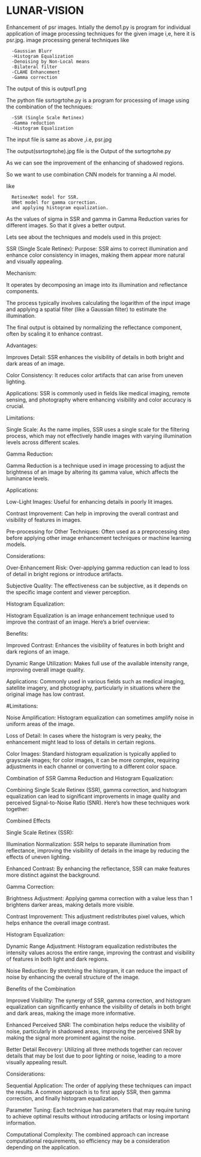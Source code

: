 # LUNAR-VISION
Enhancement of psr images.
Intially the demo1.py is program for individual application of image processing techniques for the given image i,e, here it is psr.jpg.
image processing general techniques like
     
      -Gaussian Blurr
      -Histogram Equalization
      -Denoising by Non-Local means
      -Bilateral filter
      -CLAHE Enhancement
      -Gamma correction

The output of this is output1.png
      
The python file ssrtogrtohe.py is a program for processing of image using the combination of the techniques:
                                      
      -SSR (Single Scale Retinex)
      -Gamma reduction
      -Histogram Equalization
      
The input file is same as above ,i.e, psr.jpg

The output(ssrtogrtohe).jpg file is the Output of the ssrtogrtohe.py 

As we can see the improvement of the enhancing of shadowed regions.

So we want to use combination CNN models for tranning a AI model.

 like 
      
      RetinexNet model for SSR. 
      UNet model for gamma correction.
      and applying histogram equalization.
      
As the values of sigma in SSR and gamma in Gamma Reduction varies for different images.
So that it gives a better output.

Lets see about the techniques and models used in this project:

SSR (Single Scale Retinex):
Purpose: SSR aims to correct illumination and enhance color consistency in images, making them appear more natural and visually appealing.

Mechanism:

It operates by decomposing an image into its illumination and reflectance components.

The process typically involves calculating the logarithm of the input image and applying a spatial filter (like a Gaussian filter) to estimate the illumination.

The final output is obtained by normalizing the reflectance component, often by scaling it to enhance contrast.

Advantages:

Improves Detail: SSR enhances the visibility of details in both bright and dark areas of an image.

Color Consistency: It reduces color artifacts that can arise from uneven lighting.

Applications: SSR is commonly used in fields like medical imaging, remote sensing, and photography where enhancing visibility and color accuracy is crucial.

Limitations:

Single Scale: As the name implies, SSR uses a single scale for the filtering process, which may not effectively handle images with varying illumination levels across different scales.

Gamma Reduction:

Gamma Reduction is a technique used in image processing to adjust the brightness of an image by altering its gamma value, which affects the luminance levels.

Applications:

Low-Light Images: Useful for enhancing details in poorly lit images.

Contrast Improvement: Can help in improving the overall contrast and visibility of features in images.

Pre-processing for Other Techniques: Often used as a preprocessing step before applying other image enhancement techniques or machine learning models.

Considerations:

Over-Enhancement Risk: Over-applying gamma reduction can lead to loss of detail in bright regions or introduce artifacts.

Subjective Quality: The effectiveness can be subjective, as it depends on the specific image content and viewer perception.
    
Histogram Equalization:

Histogram Equalization is an image enhancement technique used to improve the contrast of an image. Here’s a brief overview:

Benefits:

Improved Contrast: Enhances the visibility of features in both bright and dark regions of an image.

Dynamic Range Utilization: Makes full use of the available intensity range, improving overall image quality.

Applications: Commonly used in various fields such as medical imaging, satellite imagery, and photography, particularly in situations where the original image has low contrast.


#Limitations:

Noise Amplification: Histogram equalization can sometimes amplify noise in uniform areas of the image.

Loss of Detail: In cases where the histogram is very peaky, the enhancement might lead to loss of details in certain regions.

Color Images: Standard histogram equalization is typically applied to grayscale images; for color images, it can be more complex, requiring adjustments in each channel or converting to a different color space.

Combination of SSR Gamma Reduction and Histogram Equalization:

Combining Single Scale Retinex (SSR), gamma correction, and histogram equalization can lead to significant improvements in image quality and perceived Signal-to-Noise Ratio (SNR). Here’s how these techniques work together:

Combined Effects 

Single Scale Retinex (SSR):

Illumination Normalization: SSR helps to separate illumination from reflectance, improving the visibility of details in the image by reducing the effects of uneven lighting.

Enhanced Contrast: By enhancing the reflectance, SSR can make features more distinct against the background.

Gamma Correction:

Brightness Adjustment: Applying gamma correction with a value less than 1 brightens darker areas, making details more visible.

Contrast Improvement: This adjustment redistributes pixel values, which helps enhance the overall image contrast.

Histogram Equalization:

Dynamic Range Adjustment: Histogram equalization redistributes the intensity values across the entire range, improving the contrast and visibility of features in both light and dark regions.

Noise Reduction: By stretching the histogram, it can reduce the impact of noise by enhancing the overall structure of the image.

Benefits of the Combination

Improved Visibility: The synergy of SSR, gamma correction, and histogram equalization can significantly enhance the visibility of details in both bright and dark areas, making the image more informative.

Enhanced Perceived SNR: The combination helps reduce the visibility of noise, particularly in shadowed areas, improving the perceived SNR by making the signal more prominent against the noise.

Better Detail Recovery: Utilizing all three methods together can recover details that may be lost due to poor lighting or noise, leading to a more visually appealing result.

Considerations:

Sequential Application: The order of applying these techniques can impact the results. A common approach is to first apply SSR, then gamma correction, and finally histogram equalization.

Parameter Tuning: Each technique has parameters that may require tuning to achieve optimal results without introducing artifacts or losing important information.

Computational Complexity: The combined approach can increase computational requirements, so efficiency may be a consideration depending on the application.

